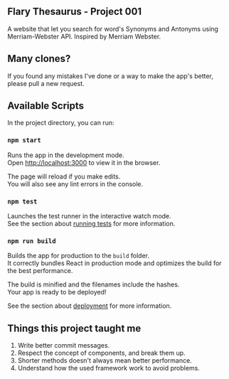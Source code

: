 ## Flary Thesaurus - Project 001
A website that let you search for word's Synonyms and Antonyms using Merriam-Webster API. 
Inspired by Merriam Webster.

## Many clones?
If you found any mistakes I've done or a way to make the app's better, please pull a new request.

## Available Scripts

In the project directory, you can run:

### `npm start`

Runs the app in the development mode.\
Open [http://localhost:3000](http://localhost:3000) to view it in the browser.

The page will reload if you make edits.\
You will also see any lint errors in the console.

### `npm test`

Launches the test runner in the interactive watch mode.\
See the section about [running tests](https://facebook.github.io/create-react-app/docs/running-tests) for more information.

### `npm run build`

Builds the app for production to the `build` folder.\
It correctly bundles React in production mode and optimizes the build for the best performance.

The build is minified and the filenames include the hashes.\
Your app is ready to be deployed!

See the section about [deployment](https://facebook.github.io/create-react-app/docs/deployment) for more information.

## Things this project taught me
1. Write better commit messages.
2. Respect the concept of components, and break them up.
3. Shorter methods doesn't always mean better performance.
4. Understand how the used framework work to avoid problems.
